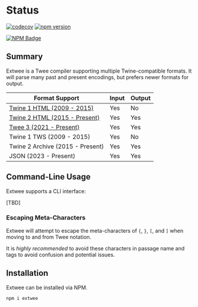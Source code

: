 # Status

[![codecov](https://codecov.io/gh/videlais/extwee/branch/master/graph/badge.svg)](https://codecov.io/gh/videlais/extwee) [![npm version](https://badge.fury.io/js/extwee.svg)](https://badge.fury.io/js/extwee)

[![NPM Badge](https://nodei.co/npm/extwee.png?downloads=true)](https://www.npmjs.com/package/extwee)

## Summary

Extwee is a Twee compiler supporting multiple Twine-compatible formats. It will parse many past and present encodings, but prefers newer formats for output.

| **Format Support**               | **Input** | **Output** |
|----------------------------------|-----------|------------|
| [Twine 1 HTML (2009 - 2015)](https://github.com/iftechfoundation/twine-specs/blob/master/twine-1-htmloutput-doc.md)       | Yes       | No         |
| [Twine 2 HTML (2015 - Present)](https://github.com/iftechfoundation/twine-specs/blob/master/twine-2-htmloutput-spec.md)    | Yes       | Yes        |
| [Twee 3 (2021 - Present)](https://github.com/iftechfoundation/twine-specs/blob/master/twee-3-specification.md)          | Yes       | Yes        |
| Twine 1 TWS (2009 - 2015)        | Yes       | No         |
| Twine 2 Archive (2015 - Present) | Yes       | Yes        |
| JSON (2023 - Present)            | Yes       | Yes        |

## Command-Line Usage

Extwee supports a CLI interface:

[TBD]

### Escaping Meta-Characters

Extwee will attempt to escape the meta-characters of `{`, `}`, `[`, and `]` when moving to and from Twee notation. 

It is *highly recommended* to avoid these characters in passage name and tags to avoid confusion and potential issues.

## Installation

Extwee can be installed via NPM.

`npm i extwee`
